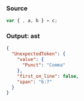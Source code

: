 ### Source
```js parse:stmt
var { , a, b } = c;
```

### Output: ast
```json
{
  "UnexpectedToken": {
    "value": {
      "Punct": "Comma"
    },
    "first_on_line": false,
    "span": "6:7"
  }
}
```
